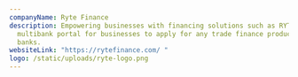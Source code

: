 ```yaml
---
companyName: Ryte Finance
description: Empowering businesses with financing solutions such as RYTE TFAP, a
  multibank portal for businesses to apply for any trade finance products to any
  banks.
websiteLink: "https://rytefinance.com/ "
logo: /static/uploads/ryte-logo.png
---
```

